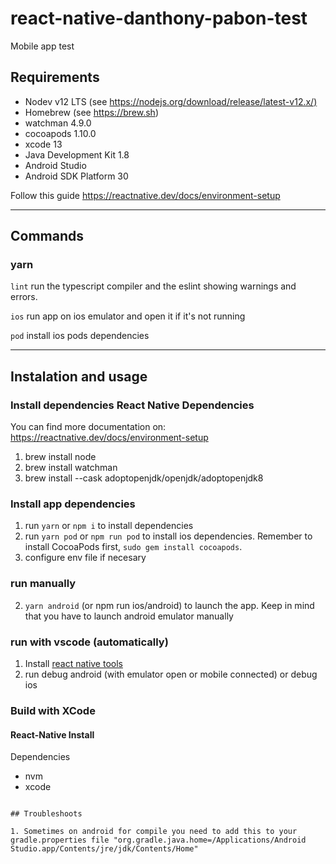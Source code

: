# react-native-danthony-pabon-test

Mobile app test

## Requirements

- Nodev v12 LTS (see <https://nodejs.org/download/release/latest-v12.x/)>
- Homebrew (see https://brew.sh)
- watchman 4.9.0
- cocoapods 1.10.0
- xcode 13
- Java Development Kit 1.8
- Android Studio
- Android SDK Platform 30

Follow this guide <https://reactnative.dev/docs/environment-setup>

---

## Commands

### yarn

`lint` run the typescript compiler and the eslint showing warnings and errors.

`ios` run app on ios emulator and open it if it's not running

`pod` install ios pods dependencies

---

## Instalation and usage

### Install dependencies React Native Dependencies

You can find more documentation on: https://reactnative.dev/docs/environment-setup

1. brew install node
2. brew install watchman
3. brew install --cask adoptopenjdk/openjdk/adoptopenjdk8

### Install app dependencies

1. run `yarn` or `npm i` to install dependencies
2. run `yarn pod` or `npm run pod` to install ios dependencies. Remember to install CocoaPods first, `sudo gem install cocoapods`.
3. configure env file if necesary

### run manually

2. `yarn android` (or npm run ios/android) to launch the app. Keep in mind that you have to launch android emulator manually

### run with vscode (automatically)

1. Install [react native tools](https://marketplace.visualstudio.com/items?itemName=msjsdiag.vscode-react-native)
2. run debug android (with emulator open or mobile connected) or debug ios

### Build with XCode

#### React-Native Install

Dependencies

- nvm
- xcode

```

## Troubleshoots

1. Sometimes on android for compile you need to add this to your gradle.properties file "org.gradle.java.home=/Applications/Android Studio.app/Contents/jre/jdk/Contents/Home"

```
